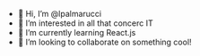 - 👋 Hi, I’m @lpalmarucci
- 👀 I’m interested in all that concerc IT
- 🌱 I’m currently learning React.js
- 💞️ I’m looking to collaborate on something cool!
